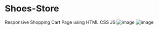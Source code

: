 ﻿# Shoes-Store
Responsive Shopping Cart Page using HTML CSS JS
![image](https://user-images.githubusercontent.com/118439273/210171664-5311c922-9797-48b6-a4e4-34a197acbe59.png)
![image](https://user-images.githubusercontent.com/118439273/210171634-20cd94f0-1e6c-4775-8955-54c58010a00d.png)


